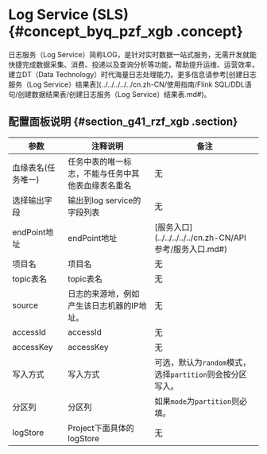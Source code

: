 # Log Service \(SLS\) {#concept_byq_pzf_xgb .concept}

日志服务（Log Service）简称LOG，是针对实时数据一站式服务，无需开发就能快捷完成数据采集、消费、投递以及查询分析等功能，帮助提升运维、运营效率，建立DT（Data Technology）时代海量日志处理能力。更多信息请参考[创建日志服务（Log Service）结果表](../../../../../cn.zh-CN/使用指南/Flink SQL/DDL语句/创建数据结果表/创建日志服务（Log Service）结果表.md#)。

## 配置面板说明 {#section_g41_rzf_xgb .section}

|参数|注释说明|备注|
|--|----|--|
|血缘表名\(任务唯一\)|任务中表的唯一标志，不能与任务中其他表血缘表名重名|无|
|选择输出字段|输出到log service的字段列表|无|
|endPoint地址|endPoint地址|[服务入口](../../../../../cn.zh-CN/API 参考/服务入口.md#)|
|项目名|项目名|无|
|topic表名|topic表名|无|
|source|日志的来源地，例如产生该日志机器的IP地址。|无|
|accessId|accessId|无|
|accessKey|accessKey|无|
|写入方式|写入方式|可选，默认为`random`模式，选择`partition`则会按分区写入。|
|分区列|分区列|如果`mode`为`partition`则必填。|
|logStore|Project下面具体的logStore|无|

